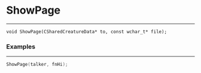 # ShowPage
---
```
void ShowPage(CSharedCreatureData* to, const wchar_t* file);
```

### Examples
---
```cpp - C++
ShowPage(talker, fnHi);
```
